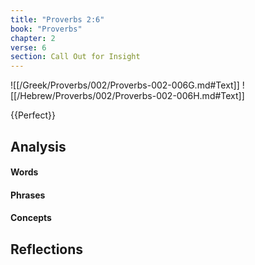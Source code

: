 ```yaml
---
title: "Proverbs 2:6"
book: "Proverbs"
chapter: 2
verse: 6
section: Call Out for Insight
---
```

![[/Greek/Proverbs/002/Proverbs-002-006G.md#Text]]
![[/Hebrew/Proverbs/002/Proverbs-002-006H.md#Text]]

{{Perfect}}

## Analysis

#### Words

#### Phrases

#### Concepts

## Reflections
